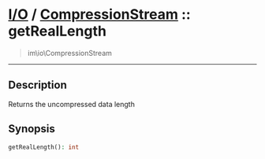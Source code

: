 # [I/O](io.md) / [CompressionStream](io-CompressionStream.md) :: getRealLength
 > im\io\CompressionStream
____

## Description
Returns the uncompressed data length

## Synopsis
```php
getRealLength(): int
```
